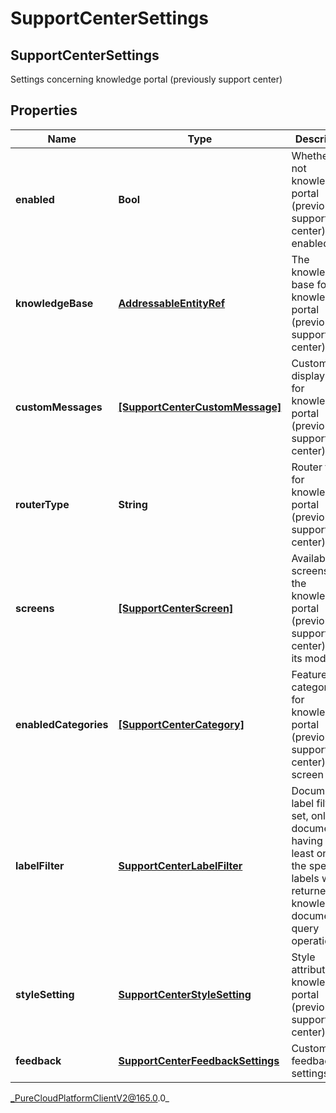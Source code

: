 # SupportCenterSettings

## SupportCenterSettings
Settings concerning knowledge portal (previously support center)

## Properties

|Name | Type | Description | Notes|
|------------ | ------------- | ------------- | -------------|
| **enabled** | **Bool** | Whether or not knowledge portal (previously support center) is enabled | |
| **knowledgeBase** | [**AddressableEntityRef**](AddressableEntityRef) | The knowledge base for knowledge portal (previously support center) | |
| **customMessages** | [**[SupportCenterCustomMessage]**]([SupportCenterCustomMessage]) | Customizable display texts for knowledge portal (previously support center) | [optional] |
| **routerType** | **String** | Router type for knowledge portal (previously support center) | [optional] |
| **screens** | [**[SupportCenterScreen]**]([SupportCenterScreen]) | Available screens for the knowledge portal (previously support center) with its modules | |
| **enabledCategories** | [**[SupportCenterCategory]**]([SupportCenterCategory]) | Featured categories for knowledge portal (previously support center) home screen | |
| **labelFilter** | [**SupportCenterLabelFilter**](SupportCenterLabelFilter) | Document label filter. If set, only documents having at least one of the specified labels will be returned by knowledge document query operations. | [optional] |
| **styleSetting** | [**SupportCenterStyleSetting**](SupportCenterStyleSetting) | Style attributes for knowledge portal (previously support center) | |
| **feedback** | [**SupportCenterFeedbackSettings**](SupportCenterFeedbackSettings) | Customer feedback settings | [optional] |



_PureCloudPlatformClientV2@165.0.0_
